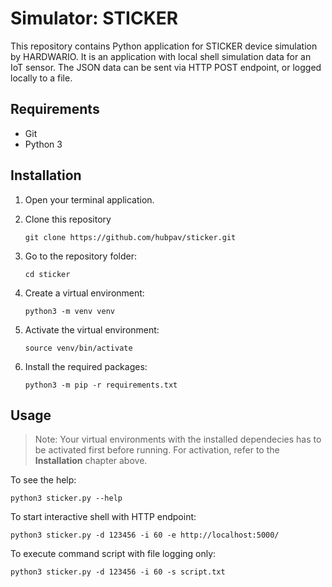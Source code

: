 # Simulator: STICKER

This repository contains Python application for STICKER device simulation by HARDWARIO. It is an application with local shell simulation data for an IoT sensor. The JSON data can be sent via HTTP POST endpoint, or logged locally to a file.


## Requirements

* Git
* Python 3


## Installation

1. Open your terminal application.

2.  Clone this repository

    ```
    git clone https://github.com/hubpav/sticker.git
    ```

3. Go to the repository folder:

   ```
   cd sticker
   ```

4. Create a virtual environment:

   ```
   python3 -m venv venv
   ```

5. Activate the virtual environment:

   ```
   source venv/bin/activate
   ```

6. Install the required packages:

   ```
   python3 -m pip -r requirements.txt
   ```


## Usage

> Note: Your virtual environments with the installed dependecies has to be activated first before running. For activation, refer to the **Installation** chapter above.

To see the help:

```
python3 sticker.py --help
```

To start interactive shell with HTTP endpoint:

```
python3 sticker.py -d 123456 -i 60 -e http://localhost:5000/
```

To execute command script with file logging only:

```
python3 sticker.py -d 123456 -i 60 -s script.txt
```
